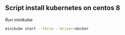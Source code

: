 ## Script install kubernetes on centos 8

Run minikube
```bash
minikube start --force --driver=docker
```